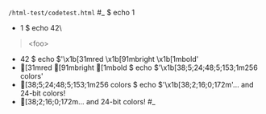 `/html-test/codetest.html`
#_
$ echo 1
- 1
$ echo 42\
> \<foo\>
- 42<foo>
$ echo $'\x1b[31mred \x1b[91mbright \x1b[1mbold'
- [31mred [91mbright [1mbold
$ echo $'\x1b[38;5;24;48;5;153;1m256 colors'
- [38;5;24;48;5;153;1m256 colors
$ echo $'\x1b[38;2;16;0;172m'... and 24-bit colors\!
- [38;2;16;0;172m... and 24-bit colors!
#_
